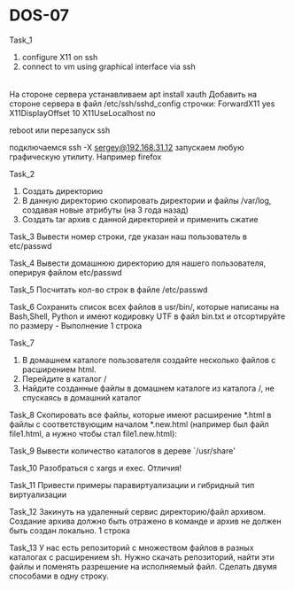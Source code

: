 # DOS-07
Task_1
1) configure X11 on ssh
2) connect to vm using graphical interface via ssh
######
На стороне сервера устанавливаем apt install xauth
Добавить на стороне сервера в файл /etc/ssh/sshd_config
строчки: 
ForwardX11 yes
X11DisplayOffset 10
X11UseLocalhost no 

reboot или перезапуск ssh

подключаемся 
ssh -X sergey@192.168.31.12
запускаем любую графическую утилиту. Например firefox






Task_2
1) Создать директорию
4) В данную директорию скопировать директории и файлы /var/log, создавая новые атрибуты (на 3 года назад)
5) Создать tar архив c данной директорией и применить сжатие

Task_3
Вывести номер строки, где указан наш пользователь в etc/passwd

Task_4
Вывести домашнюю директорию для нашего пользователя, оперируя файлом etc/passwd

Task_5
Посчитать кол-во строк в файле /etc/passwd

Task_6
Сохранить список всех файлов в usr/bin/, которые написаны на Bash,Shell, Python
и имеют кодировку UTF в файл bin.txt и отсортируйте по размеру - Выполнение 1 строка

Task_7
1) В домашнем каталоге пользователя создайте несколько файлов с расширением html.
2) Перейдите в каталог /
3) Найдите созданные файлы в домашнем каталоге из каталога /, не спускаясь в домашний каталог

Task_8
Скопировать все файлы, которые имеют расширение  *.html в файлы с соответствующим началом *.new.html
(например был файл file1.html, а нужно чтобы стал file1.new.html):

Task_9
Вывести количество каталогов в дереве `/usr/share'

Task_10
Разобраться с xargs и exec. Отличия!

Task_11
Привести примеры паравиртуализации и гибридный тип виртуализации

Task_12
Закинуть на удаленный сервис директорию/файл архивом. Создание архива должно быть отражено в команде и архив не должен быть создан локально. 1 строка

Task_13
У нас есть репозиторий с множеством файлов в разных каталогах с расширением sh.
Нужно скачать репозиторий, найти эти файлы и поменять разрешение на исполняемый файл.
Сделать двумя способами в одну строку.


